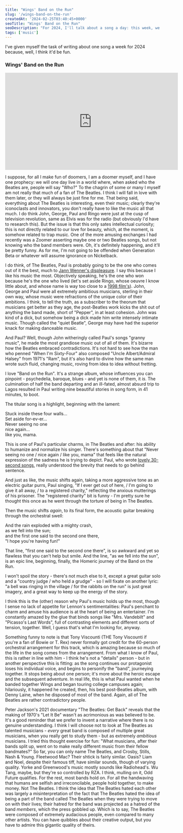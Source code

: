 ```yaml
---
title: "Wings' Band on the Run"
slug: '/wings-band-on-the-run'
createdAt: '2024-02-25T03:40:45+0000'
seoTitle: "Wings' Band on the Run"
seoDescription: "For 2024, I'll talk about a song a day: this week, we'll talk about Wings', or Paul McCartney and Wings, take your pick, Band on the Run."
tags: ['music']
---
```


I've given myself the task of writing about one song a week for 2024 because, well, I think it'd be fun.

### Wings' Band on the Run

<iframe width="560" height="315" src="https://www.youtube.com/embed/5P_VfLun96o?si=N8-qRTIYgKNEUFpS" title="YouTube video player" frameborder="0" allow="accelerometer; autoplay; clipboard-write; encrypted-media; gyroscope; picture-in-picture; web-share" allowfullscreen></iframe>

I suppose, for all I make fun of doomers, I am a doomer myself, and I have one prophecy: we will one day live in a world where, when asked who the Beatles are, people will say "Who?" To the chagrin of some or many I myself am not really that much of a fan of The Beatles. I think I will fall in love with them later, or they will always be just fine for me. That being said, everything about The Beatles is interesting, even their music; clearly they're iconoclasts and innovators, you don't really have to like the music all that much. I do think John, George, Paul and Ringo were just at the cusp of television revolution, same as Elvis was for the radio (but obviously I'd have to research this). But the issue is that this only sates intellectual curiosity; this is not directly related to our love for beauty, which, at the moment, is somehow related to trap music. One of the more amusing exchanges I had recently was a Zoomer asserting maybe one or two Beatles songs, but not knowing who the band members were. Oh, it's definitely happening, and it'll be pretty funny. As for me, I'm not going to be offended when Generation Beta or whatever will assume ignorance on Nickelback.

I do think, of The Beatles, Paul is probably going to be the one who comes out of it the best, much to [Jann Wenner's displeasure](https://www.tumblr.com/longforyesterday/617679608895160320/among-those-determined-to-punish-mccartney-for-his). I say this because I like his music the most. Objectively speaking, he's the one who won because he's the one who lived (let's set aside Ringo, whose oeuvre I know little about, and whose name is way too close to a [1998 film's](https://en.wikipedia.org/wiki/Ring_(film))). John, George and Paul were all extremely ambitious musicians, sterling in their own way, whose music were refractions of the unique color of their ambitions. I think, to tell the truth, as a subscriber to the theorum that musicians get better as they age, the post-Beatles work kicks the shit out of anything the band made, short of "Pepper", in at least cohesion. John was kind of a dick, but somehow being a dick made him write intensely intimate music. Though called the "quiet Beatle", George may have had the superior knack for making danceable music.

And Paul? Well, though John witheringly called Paul's songs "granny music", he made the most grandiose music out of all of them. It's bizarre how the Beatles embraced contradictions. It's not hard to see how the man who penned "When I'm Sixty-Four" also composed "Uncle Albert/Admiral Halsey" from 1971's "Ram", but it's also hard to divine how the same man wrote such fluid, changing music, roving from idea to idea without fretting.

I love "Band on the Run". It's a strange album, whose influences you can pinpoint - psychedelia, baroque, blues - and yet is none of them, it _is_. The culmination of half the band departing and an ill-fated, almost absurd trip to Lagos resulted in Paul writing nine beautiful stories in song form, in 41 minutes, to boot.

The titular song is a highlight, beginning with the lament:

Stuck inside these four walls...<br/>
Set aside for-ev-er...<br/>
Never seeing no one<br/>
nice again...<br/>
like you, mama.

This is one of Paul's particular charms, in The Beatles and after: his ability to humanize and normalize his singer. There's something about that "Never seeing no one / nice again / like you, mama" that feels like the natural expression of the sadness he is trying to depict. Paul, who wrote [lovely 30-second songs](https://www.youtube.com/watch?v=Mh1hKt5kQ_4&pp=ygUaaGVyIG1hamVzdHkgcGF1bCBtY2NhcnRuZXk%3D), really understood the brevity that needs to go behind sentence.

And just as like, the music shifts again, taking a more aggressive tone as an electric guitar purrs, Paul singing, "If I ever get out of here, / I'm going to give it all away, / to a registered charity," reflecting the anxious mutterings of his prisoner. The "registered charity" bit is funny - I'm pretty sure he thought this once as he went through the torture of being in The Beatles.

Then the music shifts _again_, to its final form, the acoustic guitar breaking through the orchestral swell:

And the rain exploded with a mighty crash,<br/>
as we fell into the sun;<br/>
and the first one said to the second one there,<br/>
"I hope you're having fun!"

That line, "first one said to the second one there", is so awkward and yet so flawless that you can't help but smile. And the line, "as we fell into the sun", is an epic line, beginning, finally, the Homeric journey of the Band on the Run.

I won't spoil the story - there's not much else to it, except a great guitar solo and a "country judge / who held a grudge" - so I will fixate on another lyric: "a bell was ringing in the village / for the rabbits on the run" is just great imagery, and a great way to keep up the energy of the story.

I think this is the (other) reason why Paul's music holds up the most, though I sense no lack of appetite for Lennon's sentimentalities: Paul's penchant to charm and amuse his audience is at the heart of being an entertainer. I'm constantly amazed by the glue that binds songs like "Mrs. Vandebilt" and "Picasso's Last Words", full of contrasting elements and different sorts of tension, together. Well, I guess that's what I'm looking for, anyway.

Something funny to note is that Tony Viscounti (THE Tony Viscounti if you're a fan of Bowie or T. Rex) never formally got credit for the 60-person orchestral arrangement for this track, which is amazing because so much of the life in the song comes from the arrangement. From what I know of Paul, this is rather in line with him - I think he's not a "details" person - but in another perspective this is fitting: as the song continues our protagonist loses his individual voice, and begins to personify the "band", journeying together. It stops being about one person; it's more about the heroic escape and the subsequent adventure. In real life, this is what Paul wanted when he banded together Wings and began touring college campuses again; hilariously, it happened he created, then, his best post-Beatles album, with Denny Laine, when he disposed of most of the band. Again, all of The Beatles are rather contradictory people.

Peter Jackson's 2021 documentary "The Beatles: Get Back" reveals that the making of 1970's "Let It Be" wasn't as acrimonious as was believed to be. It's a good reminder that we prefer to invent a narrative where there is no genuine understanding. I think I will choose not to look at The Beatles as talented musicians - _every_ great band is composed of multiple great musicians, when you really get to study them - but as extremely _ambitious_ musicians. I tried this thought exercise for fun: "What musicians, after their bands split up, went on to make really different music from their fellow bandmates?" So far, you can only name The Beatles, and Crosby, Stills, Nash & Young. Fleetwood Mac? Their shtick is fairly similar. Oasis? Liam and Noel, despite their famous tiff, have similar sounds, though of varying quality. Yorke and Greenwood's music mostly sounds like Radiohead's. Wu Tang, maybe, but they're so controlled by RZA. I think, mulling on it, Odd Future qualifies. For the rest, most bands hold on. For all the handwaving that humans are selfish and irreconcilable, people hold together, to make money. Not The Beatles. I think the idea that The Beatles hated each other was largely a misinterpretation of the fact that The Beatles hated the idea of being a part of the band called The Beatles when they were trying to move on with their lives; their hatred for the band was projected as a hatred of the band _members_, which the press gobbled up. Which is to say, The Beatles were composed of extremely audacious people, even compared to many other artists. You can have quibbles about their creative output, but you have to admire this gigantic quality of theirs.
